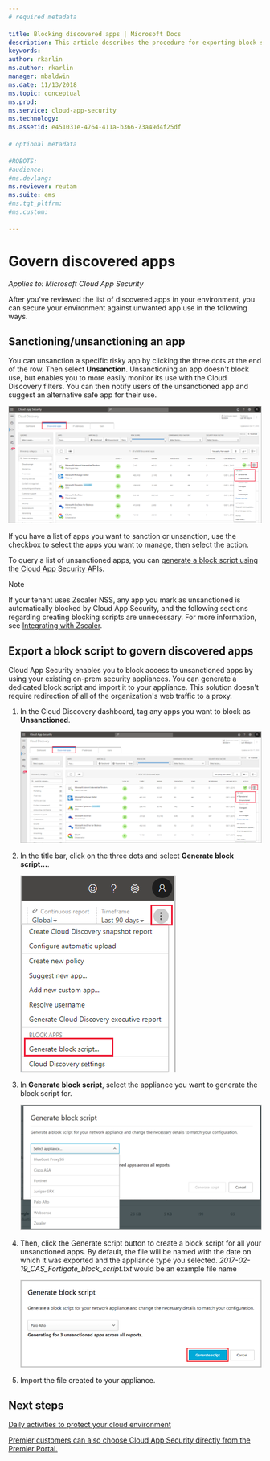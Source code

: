 ```yaml
---
# required metadata

title: Blocking discovered apps | Microsoft Docs
description: This article describes the procedure for exporting block scripts for discovered apps. 
keywords:
author: rkarlin
ms.author: rkarlin
manager: mbaldwin
ms.date: 11/13/2018
ms.topic: conceptual
ms.prod:
ms.service: cloud-app-security
ms.technology:
ms.assetid: e451031e-4764-411a-b366-73a49d4f25df

# optional metadata

#ROBOTS:
#audience:
#ms.devlang:
ms.reviewer: reutam
ms.suite: ems
#ms.tgt_pltfrm:
#ms.custom:

---
```

# Govern discovered apps

*Applies to: Microsoft Cloud App Security*

After you've reviewed the list of discovered apps in your environment, you can secure your environment against unwanted app use in the following ways.


## Sanctioning/unsanctioning an app 

You can unsanction a specific risky app by clicking the three dots at the end of the row. Then select **Unsanction**. Unsanctioning an app doesn't block use, but enables you to more easily monitor its use with the Cloud Discovery filters. You can then notify users of the unsanctioned app and suggest an alternative safe app for their use.

![Tag as unsanctioned](./media/tag-as-unsanctioned.png)  

If you have a list of apps you want to sanction or unsanction, use the checkbox to select the apps you want to manage, then select the action.

To query a list of unsanctioned apps, you can [generate a block script using the Cloud App Security APIs](https://us.portal.cloudappsecurity.com/api-docs/#generate-block-script).

> [!NOTE]
> If your tenant uses Zscaler NSS, any app you mark as unsanctioned is automatically blocked by Cloud App Security, and the following sections regarding creating blocking scripts are unnecessary. For more information, see [Integrating with Zscaler](zscaler-integration.md).

## Export a block script to govern discovered apps

Cloud App Security enables you to block access to unsanctioned apps by using your existing on-prem security appliances. You can generate a dedicated block script and import it to your appliance. This solution doesn't require redirection of all of the organization's web traffic to a proxy.

1. In the Cloud Discovery dashboard, tag any apps you want to block as **Unsanctioned**.

   ![Tag as unsanctioned](./media/tag-as-unsanctioned.png)  

2. In the title bar, click on the three dots and select **Generate block script...**. 

   ![Generate block script](./media/generate-block-script.png)  

3. In **Generate block script**, select the appliance you want to generate the block script for. 

   ![Generate block script pop-up](./media/generate-block-script-popup.png)  

4. Then, click the Generate script button to create a block script for all your unsanctioned apps. By default, the file will be named with the date on which it was exported and the appliance type you selected. *2017-02-19_CAS_Fortigate_block_script.txt* would be an example file name 

   ![Generate block script button](./media/generate-block-script-button.png)  

5. Import the file created to your appliance.



## Next steps  
[Daily activities to protect your cloud environment](daily-activities-to-protect-your-cloud-environment.md)   

[Premier customers can also choose Cloud App Security directly from the Premier Portal.](https://premier.microsoft.com/)  
  
  